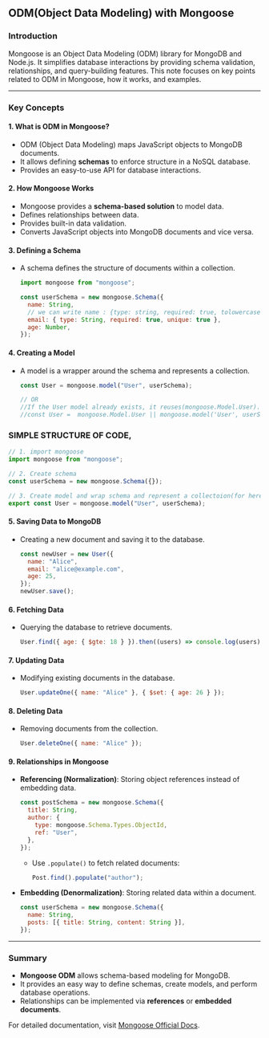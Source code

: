 ## ODM(Object Data Modeling) with Mongoose

### Introduction

Mongoose is an Object Data Modeling (ODM) library for MongoDB and Node.js. It simplifies database interactions by providing schema validation, relationships, and query-building features. This note focuses on key points related to ODM in Mongoose, how it works, and examples.

---

### Key Concepts

#### 1. What is ODM in Mongoose?

- ODM (Object Data Modeling) maps JavaScript objects to MongoDB documents.
- It allows defining **schemas** to enforce structure in a NoSQL database.
- Provides an easy-to-use API for database interactions.

#### 2. How Mongoose Works

- Mongoose provides a **schema-based solution** to model data.
- Defines relationships between data.
- Provides built-in data validation.
- Converts JavaScript objects into MongoDB documents and vice versa.

#### 3. Defining a Schema

- A schema defines the structure of documents within a collection.

  ```javascript
  import mongoose from "mongoose";

  const userSchema = new mongoose.Schema({
    name: String,
    // we can write name : {type: string, required: true, tolowercase: true}
    email: { type: String, required: true, unique: true },
    age: Number,
  });
  ```

#### 4. Creating a Model

- A model is a wrapper around the schema and represents a collection.

  ```javascript
  const User = mongoose.model("User", userSchema);

  // OR
  //If the User model already exists, it reuses(mongoose.Model.User). If not, it creates a new model using the userSchema.
  //const User =  mongoose.Model.User || mongoose.model('User', userSchema);
  ```

### SIMPLE STRUCTURE OF CODE,

```javascript
// 1. import mongoose
import mongoose from "mongoose";

// 2. Create schema
const userSchema = new mongoose.Schema({});

// 3. Create model and wrap schema and represent a collectoion(for here: User)
export const User = mongoose.model("User", userSchema);
```

#### 5. Saving Data to MongoDB

- Creating a new document and saving it to the database.
  ```javascript
  const newUser = new User({
    name: "Alice",
    email: "alice@example.com",
    age: 25,
  });
  newUser.save();
  ```

#### 6. Fetching Data

- Querying the database to retrieve documents.
  ```javascript
  User.find({ age: { $gte: 18 } }).then((users) => console.log(users));
  ```

#### 7. Updating Data

- Modifying existing documents in the database.
  ```javascript
  User.updateOne({ name: "Alice" }, { $set: { age: 26 } });
  ```

#### 8. Deleting Data

- Removing documents from the collection.
  ```javascript
  User.deleteOne({ name: "Alice" });
  ```

#### 9. Relationships in Mongoose

- **Referencing (Normalization)**: Storing object references instead of embedding data.
  ```javascript
  const postSchema = new mongoose.Schema({
    title: String,
    author: {
      type: mongoose.Schema.Types.ObjectId,
      ref: "User",
    },
  });
  ```
  - Use `.populate()` to fetch related documents:
    ```javascript
    Post.find().populate("author");
    ```
- **Embedding (Denormalization)**: Storing related data within a document.
  ```javascript
  const userSchema = new mongoose.Schema({
    name: String,
    posts: [{ title: String, content: String }],
  });
  ```

---

### Summary

- **Mongoose ODM** allows schema-based modeling for MongoDB.
- It provides an easy way to define schemas, create models, and perform database operations.
- Relationships can be implemented via **references** or **embedded documents**.

For detailed documentation, visit [Mongoose Official Docs](https://mongoosejs.com/).
